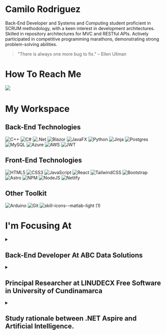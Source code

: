 # Camilo Rodriguez

Back-End Developer and Systems and Computing student proficient in SCRUM methodology, with a keen interest in development architectures. Skilled in repository architectures for MVC and RESTful APIs. Actively participated in competitive programming marathons, demonstrating strong problem-solving abilities.

> "There is always one more bug to fix."  – Ellen Ullman


# How To Reach Me
<p>
<a href="mailto:kamiloo@hotmail.com?subject=Hello%20Camilo,%20From%20Github"><img src="https://img.shields.io/badge/gmail-%23D14836.svg?&style=for-the-badge&logo=gmail&logoColor=white" /></a>&nbsp;&nbsp;&nbsp;&nbsp;
</p>

# My Workspace

## Back-End Technologies

![C++](https://img.shields.io/badge/c++-%2300599C.svg?style=for-the-badge&logo=c%2B%2B&logoColor=white)
![C#](https://img.shields.io/badge/c%23-%23239120.svg?style=for-the-badge&logo=csharp&logoColor=white)
![.Net](https://img.shields.io/badge/.NET-5C2D91?style=for-the-badge&logo=.net&logoColor=white)
![Blazor](https://img.shields.io/badge/blazor-%235C2D91.svg?style=for-the-badge&logo=blazor&logoColor=white)
![JavaFX](https://img.shields.io/badge/javafx-%23FF0000.svg?style=for-the-badge&logo=javafx&logoColor=white)
![Python](https://img.shields.io/badge/python-3670A0?style=for-the-badge&logo=python&logoColor=ffdd54)
![Jinja](https://img.shields.io/badge/jinja-white.svg?style=for-the-badge&logo=jinja&logoColor=black)
![Postgres](https://img.shields.io/badge/postgres-%23316192.svg?style=for-the-badge&logo=postgresql&logoColor=white)
![MySQL](https://img.shields.io/badge/mysql-4479A1.svg?style=for-the-badge&logo=mysql&logoColor=white)
![Azure](https://img.shields.io/badge/azure-%230072C6.svg?style=for-the-badge&logo=microsoftazure&logoColor=white)
![AWS](https://img.shields.io/badge/AWS-%23FF9900.svg?style=for-the-badge&logo=amazon-aws&logoColor=white)
![JWT](https://img.shields.io/badge/JWT-black?style=for-the-badge&logo=JSON%20web%20tokens)



## Front-End Technologies
![HTML5](https://img.shields.io/badge/html5-%23E34F26.svg?style=for-the-badge&logo=html5&logoColor=white)
![CSS3](https://img.shields.io/badge/css3-%231572B6.svg?style=for-the-badge&logo=css3&logoColor=white)
![JavaScript](https://img.shields.io/badge/javascript-%23323330.svg?style=for-the-badge&logo=javascript&logoColor=%23F7DF1E)
![React](https://img.shields.io/badge/react-%2320232a.svg?style=for-the-badge&logo=react&logoColor=%2361DAFB)
![TailwindCSS](https://img.shields.io/badge/tailwindcss-%2338B2AC.svg?style=for-the-badge&logo=tailwind-css&logoColor=white)
![Bootstrap](https://img.shields.io/badge/bootstrap-%238511FA.svg?style=for-the-badge&logo=bootstrap&logoColor=white)
![Astro](https://img.shields.io/badge/astro-%232C2052.svg?style=for-the-badge&logo=astro&logoColor=white)
![NPM](https://img.shields.io/badge/NPM-%23CB3837.svg?style=for-the-badge&logo=npm&logoColor=white)
![NodeJS](https://img.shields.io/badge/node.js-6DA55F?style=for-the-badge&logo=node.js&logoColor=white)
![Netlify](https://img.shields.io/badge/netlify-%23000000.svg?style=for-the-badge&logo=netlify&logoColor=#00C7B7)

## Other Toolkit
![Arduino](https://img.shields.io/badge/-Arduino-00979D?style=for-the-badge&logo=Arduino&logoColor=white)
![Git](https://img.shields.io/badge/git-%23F05033.svg?style=for-the-badge&logo=git&logoColor=white)
![skill-icons--matlab-light (1)](https://github.com/TatoNaranjo/TatoNaranjo/assets/104372184/30023460-d375-4ec1-a7ff-72857a601465)

# I'm Focusing At

<details>
<summary>
<h2>Back-End Developer At ABC Data Solutions</h2>
</summary>

![Python](https://img.shields.io/badge/python-3670A0?style=for-the-badge&logo=python&logoColor=ffdd54)
![C#](https://img.shields.io/badge/c%23-%23239120.svg?style=for-the-badge&logo=csharp&logoColor=white)

I am currently employed as a Back-End Software Engineer at ABC Data Solutions, where my primary focus is on improving system performance and enhancing user experience through cutting-edge technologies. Currently, i'm using Python and C# as the main programming languages.

In my role, I am responsible for:

- Architecting and developing microservices to support high-availability and fault-tolerant systems using C# and Python.
- Conducting code reviews and providing mentorship to junior developers to ensure code quality and adherence to best practices.
- Collaborating with cross-functional teams, including product managers and UX/UI designers, to define and refine product requirements.
- Implementing continuous integration and continuous deployment (CI/CD) pipelines to streamline the development process and reduce deployment time.
- Developing workflows and custom expert systems for healthcare.
- Staying current with industry trends and integrating new technologies to improve our development practices and product offerings.

</details>
  
<details>
  <summary>
<h2>Principal Researcher at LINUDECX Free Software in University of Cundinamarca</h2>
 </summary>

 ![Linux](https://img.shields.io/badge/Linux-FCC624?style=for-the-badge&logo=linux&logoColor=black)
 ![Ubuntu](https://img.shields.io/badge/Ubuntu-E95420?style=for-the-badge&logo=ubuntu&logoColor=white)
 ![C#](https://img.shields.io/badge/c%23-%23239120.svg?style=for-the-badge&logo=csharp&logoColor=white)
![.Net](https://img.shields.io/badge/.NET-5C2D91?style=for-the-badge&logo=.net&logoColor=white)

In my capacity as the Principal Researcher at LINUDECX Free Software at University of Cundinamarca, I lead research initiatives focused on the development and promotion of free and open-source software solutions. My key responsibilities include:

- Research Leadership, Leading a team of researchers and students in exploring innovative open-source software projects that address current technological challenges.
- Project Management, Overseeing the lifecycle of research projects from conception through to implementation and evaluation.
- Collaboration and Outreach, Collaborating with academic and industry partners to foster a community of practice around free software development.
- We are implementing an IoT system that combines the use of open-source applications with proprietary environments for the development of a blueberry crop within the university.
- Publication and Dissemination, Authoring research papers and presenting findings at conferences and seminars to contribute to the broader knowledge base and advocate for the adoption of free software.

</details>

<details>
  <summary>
<h2>Study rationale between .NET Aspire and Artificial Intelligence.</h2>
 </summary>

![C#](https://img.shields.io/badge/c%23-%23239120.svg?style=for-the-badge&logo=csharp&logoColor=white)
![.Net](https://img.shields.io/badge/.NET-5C2D91?style=for-the-badge&logo=.net&logoColor=white)
![Python](https://img.shields.io/badge/Python-3776AB?style=for-the-badge&logo=python&logoColor=white)
![TensorFlow](https://img.shields.io/badge/TensorFlow-FF6F00?style=for-the-badge&logo=tensorflow&logoColor=white)

Currently, I am studying .NET Aspire, as well as Artificial Intelligence with a particular interest in Convolutional Neural Networks and Machine Learning Modules. As part of my professional and academic development, I am involved in several activities including:

- NET Application Development: Delving into the use of .NET Aspire to create robust and scalable applications, using C# and other components of the .NET ecosystem.
- Artificial Intelligence Research: Exploring machine learning algorithms and convolutional neural networks (CNNs) for practical applications in computer vision and image processing.
- Implementation of AI Projects: Leading projects combining artificial intelligence and .NET, integrating machine learning modules into software applications to improve their functionality and performance.
- Interdisciplinary Collaboration: Collaborating with experts in different fields to apply AI and .NET techniques in multidisciplinary projects in my job, fostering knowledge sharing and innovation.

</details>
